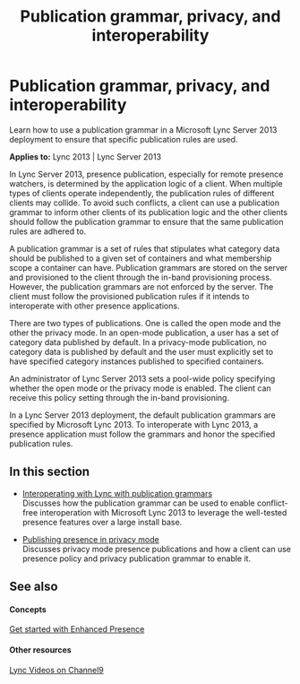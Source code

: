 ﻿---
title: Publication grammar, privacy, and interoperability
TOCTitle: Publication grammar, privacy, and interoperability
ms:assetid: d09a0e0c-21c4-47b3-a790-7a454af80596
ms:mtpsurl: https://msdn.microsoft.com/en-us/library/Dn454682(v=office.15)
ms:contentKeyID: 57093212
ms.date: 02/11/2016
mtps_version: v=office.15
---

# Publication grammar, privacy, and interoperability

Learn how to use a publication grammar in a Microsoft Lync Server 2013 deployment to ensure that specific publication rules are used.


**Applies to:** Lync 2013 | Lync Server 2013

In Lync Server 2013, presence publication, especially for remote presence watchers, is determined by the application logic of a client. When multiple types of clients operate independently, the publication rules of different clients may collide. To avoid such conflicts, a client can use a publication grammar to inform other clients of its publication logic and the other clients should follow the publication grammar to ensure that the same publication rules are adhered to.

A publication grammar is a set of rules that stipulates what category data should be published to a given set of containers and what membership scope a container can have. Publication grammars are stored on the server and provisioned to the client through the in-band provisioning process. However, the publication grammars are not enforced by the server. The client must follow the provisioned publication rules if it intends to interoperate with other presence applications.

There are two types of publications. One is called the open mode and the other the privacy mode. In an open-mode publication, a user has a set of category data published by default. In a privacy-mode publication, no category data is published by default and the user must explicitly set to have specified category instances published to specified containers.

An administrator of Lync Server 2013 sets a pool-wide policy specifying whether the open mode or the privacy mode is enabled. The client can receive this policy setting through the in-band provisioning.

In a Lync Server 2013 deployment, the default publication grammars are specified by Microsoft Lync 2013. To interoperate with Lync 2013, a presence application must follow the grammars and honor the specified publication rules.

## In this section

  - [Interoperating with Lync with publication grammars](interoperating-with-lync-with-publication-grammars.md)  
    Discusses how the publication grammar can be used to enable conflict-free interoperation with Microsoft Lync 2013 to leverage the well-tested presence features over a large install base.

  - [Publishing presence in privacy mode](publishing-presence-in-privacy-mode.md)  
    Discusses privacy mode presence publications and how a client can use presence policy and privacy publication grammar to enable it.

## See also

#### Concepts

[Get started with Enhanced Presence](get-started-with-enhanced-presence.md)

#### Other resources

[Lync Videos on Channel9](http://channel9.msdn.com/tags/lync)

